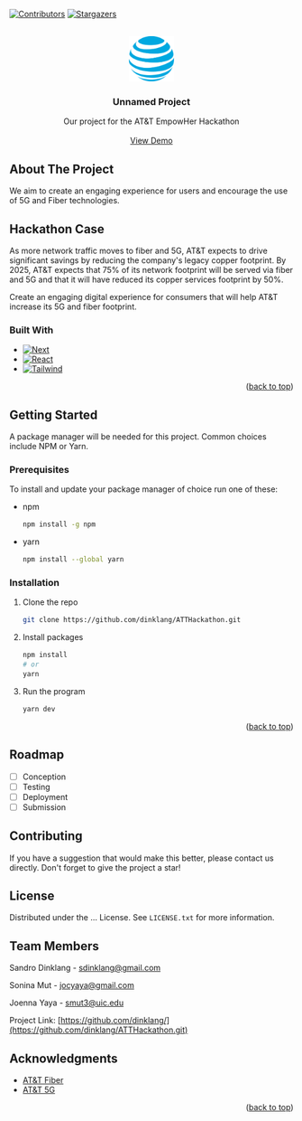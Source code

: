 <a name="readme-top"></a>
[![Contributors][contributors-shield]][contributors-url]
[![Stargazers][stars-shield]][stars-url] 
<!-- [![Forks][forks-shield]][forks-url] -->
<!-- [![MIT License][license-shield]][license-url] -->
<!-- [![LinkedIn][linkedin-shield]][linkedin-url] -->

<!-- PROJECT LOGO -->
<br />
<div align="center">
    <a href="https://github.com/dinklang/ATTHackathon">
        <img src="public/att.svg" alt="Logo" width="80" height="80">
    </a>
<h3 align="center">Unnamed Project</h3>

  <p align="center">
    Our project for the AT&T EmpowHer Hackathon 
    <br />
    <br />
    <a href="https://github.com/dinklang/ATTHackathon">View Demo</a>
  </p>
</div>


<!-- ABOUT THE PROJECT -->
## About The Project

We aim to create an engaging experience for users and encourage the use of 5G and Fiber technologies.

<!-- [![Product Name Screen Shot][product-screenshot]](https://example.com) -->

## Hackathon Case
As more network traffic moves to fiber and 5G, AT&T expects to drive significant savings by reducing the company's legacy copper footprint. By 2025, AT&T expects that 75% of its network footprint will be served via fiber and 5G and that it will have reduced its copper services footprint by 50%.

Create an engaging digital experience for consumers that will help AT&T increase its 5G and fiber footprint.


### Built With

* [![Next][Next.js]][Next-url]
* [![React][React.js]][React-url]
* [![Tailwind][TailwindCSS]][Tailwind-url]

<p align="right">(<a href="#readme-top">back to top</a>)</p>

<!-- GETTING STARTED -->
## Getting Started

A package manager will be needed for this project. Common choices include NPM or Yarn.

### Prerequisites

To install and update your package manager of choice run one of these:

* npm
  ```sh
  npm install -g npm
  ```

* yarn
  ```sh
  npm install --global yarn
  ```

### Installation

1. Clone the repo
   ```sh
   git clone https://github.com/dinklang/ATTHackathon.git
   ```
2. Install packages
   ```sh
   npm install
   # or
   yarn
   ```
3. Run the program
   ```sh
   yarn dev
   ```

<p align="right">(<a href="#readme-top">back to top</a>)</p>


<!-- ROADMAP -->
## Roadmap

- [ ] Conception
- [ ] Testing
- [ ] Deployment
- [ ] Submission

<!-- <p align="right">(<a href="#readme-top">back to top</a>)</p> -->

<!-- CONTRIBUTING -->
## Contributing

If you have a suggestion that would make this better, please contact us directly.
Don't forget to give the project a star!

<!-- <p align="right">(<a href="#readme-top">back to top</a>)</p> -->


<!-- LICENSE -->
## License

Distributed under the ... License. See `LICENSE.txt` for more information.

<!-- <p align="right">(<a href="#readme-top">back to top</a>)</p> -->



<!-- CONTACT -->
## Team Members

Sandro Dinklang - sdinklang@gmail.com
<!-- - [@twitter_handle](https://twitter.com/twitter_handle) - sdinklang@gmail.com -->

Sonina Mut - jocyaya@gmail.com

Joenna Yaya - smut3@uic.edu

Project Link: [https://github.com/dinklang/](https://github.com/dinklang/ATTHackathon.git)


<!-- ACKNOWLEDGMENTS -->
## Acknowledgments

* [AT&T Fiber](https://about.att.com/pages/internet-fiber.html)
* [AT&T 5G](https://about.att.com/pages/5G)


<p align="right">(<a href="#readme-top">back to top</a>)</p>

[contributors-shield]: https://img.shields.io/github/contributors/dinklang/ATTHackathon.svg?style=for-the-badge
[contributors-url]: https://github.com/dinklang/ATTHackathon/graphs/contributors
[stars-shield]: https://img.shields.io/github/stars/dinklang/ATTHackathon.svg?style=for-the-badge
[stars-url]: https://github.com/dinklang/ATTHackathon/stargazers
[license-shield]: https://img.shields.io/github/license/dinklang/ATTHackathon.svg?style=for-the-badge
[license-url]: https://github.com/dinklang/ATTHackathon/blob/master/LICENSE.txt
[linkedin-shield]: https://img.shields.io/badge/-LinkedIn-black.svg?style=for-the-badge&logo=linkedin&colorB=555
[linkedin-url]: https://www.linkedin.com/in/dinklang/
[product-screenshot]: images/screenshot.png
[Next.js]: https://img.shields.io/badge/next.js-000000?style=for-the-badge&logo=nextdotjs&logoColor=white
[Next-url]: https://nextjs.org/
[React.js]: https://img.shields.io/badge/React-20232A?style=for-the-badge&logo=react&logoColor=61DAFB
[React-url]: https://reactjs.org/
[Tailwind-url]: https://tailwindcss.com/
[TailwindCSS]: https://img.shields.io/badge/tailwindcss-A6ADF2?style=for-the-badge&logo=tailwindcss